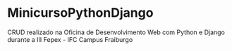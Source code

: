 # MinicursoPythonDjango
CRUD realizado na Oficina de Desenvolvimento Web com Python e Django durante a III Fepex - IFC Campus Fraiburgo
